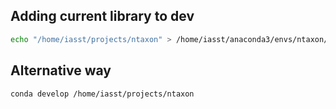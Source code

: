 ## Adding current library to dev
```bash
echo "/home/iasst/projects/ntaxon" > /home/iasst/anaconda3/envs/ntaxon/lib/python3.9/.pth
```

## Alternative way
```bash
conda develop /home/iasst/projects/ntaxon
```